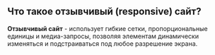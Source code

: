 ## Что такое отзывчивый (responsive) сайт?

**Отзывчивый сайт** - использует гибкие сетки, пропорциональные единицы и медиа-запросы, позволяя элементам динамически изменяться и подстраиваться под любое разрешение экрана.